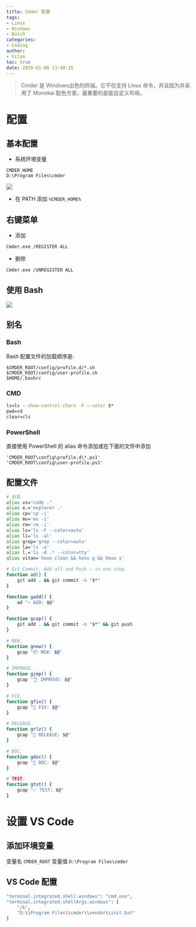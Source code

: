 ```yaml
---
title: Cmder 配置
tags:
- Linux
- Windows
- Batch
categories:
- Coding
author:
- Vitan
toc: true
date: 2020-01-08 13:40:15
---
```

> Cmder 是 Windows出色的终端。它不仅支持 Linux 命令，并且因为并采用了 Monokai 配色方案，最重要的是能自定义布局。

<!--more-->

# 配置
## 基本配置
- 系统环境变量

```
CMDER_HOME
D:\Program Files\cmder
```

![](https://fastly.jsdelivr.net/gh/ivitan/Picture@master/images/20200405132003.png)

- 在 PATH 添加 `%CMDER_HOME%`

## 右键菜单
- 添加

```
Cmder.exe /REGISTER ALL
```

- 删除

```
Cmder.exe /UNREGISTER ALL
```

## 使用 Bash

![](https://fastly.jsdelivr.net/gh/ivitan/Picture@master/images/cmder_bash.png)


## 别名
### Bash
Bash 配置文件的加载顺序是:
```
$CMDER_ROOT/config/profile.d/*.sh
$CMDER_ROOT/config/user-profile.sh
$HOME/.bashrc
```

### CMD 
```bat %CMDER_ROOT%\config\user-aliases.cmd 
ls=ls --show-control-chars -F --color $*
pwd=cd
clear=cls
```

### PowerShell
直接使用 PowerShell 的 alias 命令添加或在下面的文件中添加

```
'CMDER_ROOT\config\profile.d\*.ps1'
'CMDER_ROOT\config\user-profile.ps1'
```

## 配置文件
```bash D:\Program Files\cmder\vendor\git-for-windows\etc\bash.bashrc
# 别名
alias vs="code ."
alias e.='explorer .'
alias cp='cp -i'
alias mv='mv -i'
alias rm='rm -i'
alias ls='ls -F --color=auto'
alias ll='ls -al'
alias grep='grep --color=auto'
alias la='ls -a'
alias l.='ls -d .* --color=tty'
alias vitan='hexo clean && hexo g && hexo s'

# Git Commit, Add all and Push — in one step.
function ad() {
    git add . && git commit -m "$*"
}

function gadd() {
    ad "⚡ ADD: $@"
}

function gcap() {
    git add . && git commit -m "$*" && git push
}

# NEW.
function gnew() {
    gcap "📦 NEW: $@"
}

# IMPROVE.
function gimp() {
    gcap "👌 IMPROVE: $@"
}

# FIX.
function gfix() {
    gcap "🐛 FIX: $@"
}

# RELEASE.
function grlz() {
    gcap "🚀 RELEASE: $@"
}

# DOC.
function gdoc() {
    gcap "📖 DOC: $@"
}

# TEST.
function gtst() {
    gcap "✅ TEST: $@"
}
```

# 设置 VS Code
## 添加环境变量
变量名 `CMDER_ROOT` 变量值 `D:\Program Files\cmder`

## VS Code 配置

```sh setting.json
"terminal.integrated.shell.windows": "cmd.exe",
"terminal.integrated.shellArgs.windows": [
    "/k",
    "D:\\Program Files\\cmder\\vendor\\init.bat"
]
```